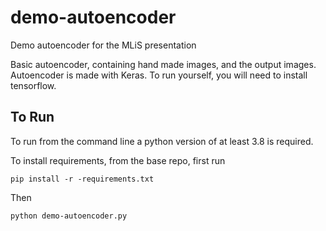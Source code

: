 # demo-autoencoder
Demo autoencoder for the MLiS presentation

Basic autoencoder, containing hand made images, and the output images.
Autoencoder is made with Keras. To run yourself, you will need to install tensorflow.


## To Run
To run from the command line a python version of at least 3.8 is required.

To install requirements, from the base repo, first run

`pip install -r -requirements.txt`

Then 

`python demo-autoencoder.py`
